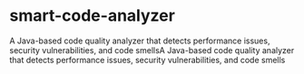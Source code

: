 # smart-code-analyzer
A Java-based code quality analyzer that detects performance issues, security vulnerabilities, and code smellsA Java-based code quality analyzer that detects performance issues, security vulnerabilities, and code smells
